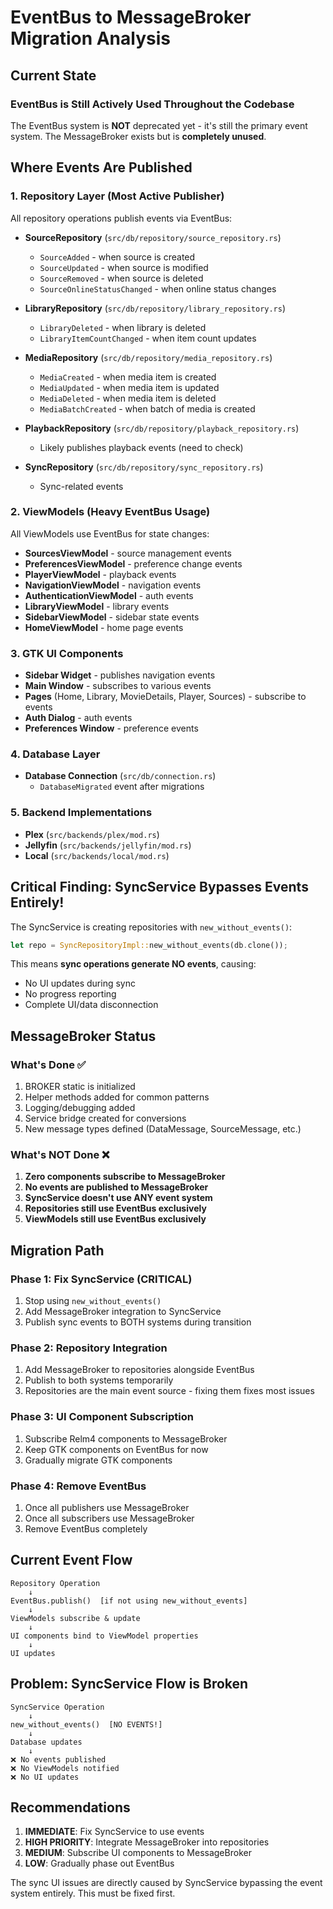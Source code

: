# EventBus to MessageBroker Migration Analysis

## Current State

### EventBus is Still Actively Used Throughout the Codebase

The EventBus system is **NOT** deprecated yet - it's still the primary event system. The MessageBroker exists but is **completely unused**.

## Where Events Are Published

### 1. Repository Layer (Most Active Publisher)
All repository operations publish events via EventBus:

- **SourceRepository** (`src/db/repository/source_repository.rs`)
  - `SourceAdded` - when source is created
  - `SourceUpdated` - when source is modified
  - `SourceRemoved` - when source is deleted
  - `SourceOnlineStatusChanged` - when online status changes

- **LibraryRepository** (`src/db/repository/library_repository.rs`)
  - `LibraryDeleted` - when library is deleted
  - `LibraryItemCountChanged` - when item count updates

- **MediaRepository** (`src/db/repository/media_repository.rs`)
  - `MediaCreated` - when media item is created
  - `MediaUpdated` - when media item is updated
  - `MediaDeleted` - when media item is deleted
  - `MediaBatchCreated` - when batch of media is created

- **PlaybackRepository** (`src/db/repository/playback_repository.rs`)
  - Likely publishes playback events (need to check)

- **SyncRepository** (`src/db/repository/sync_repository.rs`)
  - Sync-related events

### 2. ViewModels (Heavy EventBus Usage)
All ViewModels use EventBus for state changes:

- **SourcesViewModel** - source management events
- **PreferencesViewModel** - preference change events
- **PlayerViewModel** - playback events
- **NavigationViewModel** - navigation events
- **AuthenticationViewModel** - auth events
- **LibraryViewModel** - library events
- **SidebarViewModel** - sidebar state events
- **HomeViewModel** - home page events

### 3. GTK UI Components
- **Sidebar Widget** - publishes navigation events
- **Main Window** - subscribes to various events
- **Pages** (Home, Library, MovieDetails, Player, Sources) - subscribe to events
- **Auth Dialog** - auth events
- **Preferences Window** - preference events

### 4. Database Layer
- **Database Connection** (`src/db/connection.rs`)
  - `DatabaseMigrated` event after migrations

### 5. Backend Implementations
- **Plex** (`src/backends/plex/mod.rs`)
- **Jellyfin** (`src/backends/jellyfin/mod.rs`)
- **Local** (`src/backends/local/mod.rs`)

## Critical Finding: SyncService Bypasses Events Entirely!

The SyncService is creating repositories with `new_without_events()`:
```rust
let repo = SyncRepositoryImpl::new_without_events(db.clone());
```

This means **sync operations generate NO events**, causing:
- No UI updates during sync
- No progress reporting
- Complete UI/data disconnection

## MessageBroker Status

### What's Done ✅
1. BROKER static is initialized
2. Helper methods added for common patterns
3. Logging/debugging added
4. Service bridge created for conversions
5. New message types defined (DataMessage, SourceMessage, etc.)

### What's NOT Done ❌
1. **Zero components subscribe to MessageBroker**
2. **No events are published to MessageBroker**
3. **SyncService doesn't use ANY event system**
4. **Repositories still use EventBus exclusively**
5. **ViewModels still use EventBus exclusively**

## Migration Path

### Phase 1: Fix SyncService (CRITICAL)
1. Stop using `new_without_events()`
2. Add MessageBroker integration to SyncService
3. Publish sync events to BOTH systems during transition

### Phase 2: Repository Integration
1. Add MessageBroker to repositories alongside EventBus
2. Publish to both systems temporarily
3. Repositories are the main event source - fixing them fixes most issues

### Phase 3: UI Component Subscription
1. Subscribe Relm4 components to MessageBroker
2. Keep GTK components on EventBus for now
3. Gradually migrate GTK components

### Phase 4: Remove EventBus
1. Once all publishers use MessageBroker
2. Once all subscribers use MessageBroker
3. Remove EventBus completely

## Current Event Flow

```
Repository Operation
    ↓
EventBus.publish()  [if not using new_without_events]
    ↓
ViewModels subscribe & update
    ↓
UI components bind to ViewModel properties
    ↓
UI updates
```

## Problem: SyncService Flow is Broken

```
SyncService Operation
    ↓
new_without_events()  [NO EVENTS!]
    ↓
Database updates
    ↓
❌ No events published
❌ No ViewModels notified
❌ No UI updates
```

## Recommendations

1. **IMMEDIATE**: Fix SyncService to use events
2. **HIGH PRIORITY**: Integrate MessageBroker into repositories
3. **MEDIUM**: Subscribe UI components to MessageBroker
4. **LOW**: Gradually phase out EventBus

The sync UI issues are directly caused by SyncService bypassing the event system entirely. This must be fixed first.